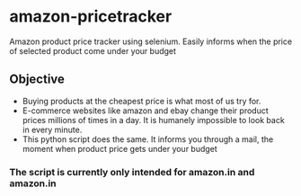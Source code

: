 # amazon-pricetracker
Amazon product price tracker using selenium. Easily informs when the price of selected product come under your budget

## Objective
- Buying products at the cheapest price is what most of us try for.
- E-commerce websites like amazon and ebay change their product prices millions of times in a day. It is humanely impossible to look back in every minute.
- This python script does the same. It informs you through a mail, the moment when product price gets under your budget

### The script is currently only intended for amazon.in and amazon.in
